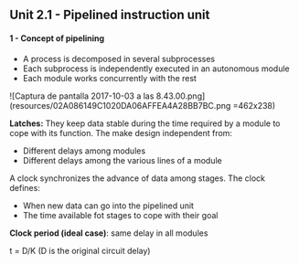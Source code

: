## Unit 2.1 - Pipelined instruction unit
#### 1 - Concept of pipelining
+ A process is decomposed in several subprocesses
+ Each subprocess is independently executed in an autonomous module
+ Each module works concurrently with the rest

![Captura de pantalla 2017-10-03 a las 8.43.00.png](resources/02A086149C1020DA06AFFEA4A28BB7BC.png =462x238)

**Latches:** They keep data stable during the time required by a module to cope with its function. The make design independent from:
+ Different delays among modules
+ Different delays among the various lines of a module

A clock synchronizes the advance of data among stages. The clock defines:
+ When new data can go into the pipelined unit
+ The time available fot stages to cope with their goal

**Clock period (ideal case)**: same delay in all modules

t = D/K  (D is the original circuit delay) 
